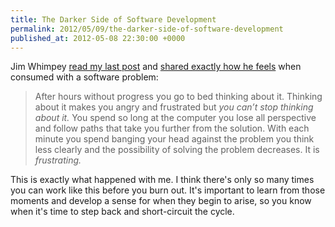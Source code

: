 ```yaml
---
title: The Darker Side of Software Development
permalink: 2012/05/09/the-darker-side-of-software-development
published_at: 2012-05-08 22:30:00 +0000
---
```


Jim Whimpey [read my last post](http://icelab.com.au/articles/money-stress-and-the-cloud/) and [shared exactly how he feels](http://valhallaisland.com/blog/2012/tim-riley/) when consumed with a software problem:

> After hours without progress you go to bed thinking about it. Thinking about it makes you angry and frustrated but _you can’t stop thinking about it._ You spend so long at the computer you lose all perspective and follow paths that take you further from the solution. With each minute you spend banging your head against the problem you think less clearly and the possibility of solving the problem decreases. It is _frustrating._

This is exactly what happened with me. I think there's only so many times you can work like this before you burn out. It's important to learn from those moments and develop a sense for when they begin to arise, so you know when it's time to step back and short-circuit the cycle.

